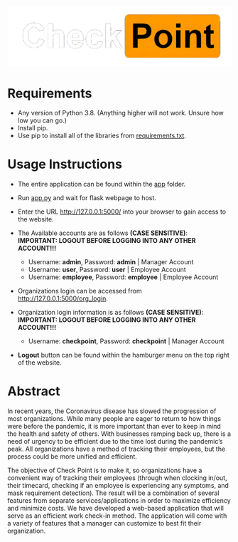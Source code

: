 ![CheckPoint](./app/static/images/icons/Checkpoint_Logo_Large.png)
# Requirements
- Any version of Python 3.8. (Anything higher will not work. Unsure how low you can go.)
- Install pip.
- Use pip to install all of the libraries from [requirements.txt](./requirements.txt).

# Usage Instructions
- The entire application can be found within the [app](./app) folder.
- Run [app.py](./app/app.py) and wait for flask webpage to host. 
- Enter the URL http://127.0.0.1:5000/ into your browser to gain access to the website.
- The Available accounts are as follows **(CASE SENSITIVE)**:
<br>**IMPORTANT: LOGOUT BEFORE LOGGING INTO ANY OTHER ACCOUNT!!!**
    - Username: **admin**, Password: **admin** | Manager Account
    - Username: **user**, Password: **user** | Employee Account
    - Username: **employee**, Password: **employee** | Employee Account

- Organizations login can be accessed from http://127.0.0.1:5000/org_login.
- Organization login information is as follows **(CASE SENSITIVE)**:
<br>**IMPORTANT: LOGOUT BEFORE LOGGING INTO ANY OTHER ACCOUNT!!!**
  - Username: **checkpoint**, Password: **checkpoint** | Manager Account
- **Logout** button can be found within the hamburger menu on the top right of the website. 
# Abstract
In recent years, the Coronavirus disease has slowed the progression of most organizations. While many people are eager to return to how things were before the pandemic, it is more important than ever to keep in mind the health and safety of others. With businesses ramping back up, there is a need of urgency to be efficient due to the time lost during the pandemic’s peak. All organizations have a method of tracking their employees, but the process could be more unified and efficient.​

The objective of Check Point is to make it, so organizations have a convenient way of tracking their employees (through when clocking in/out, their timecard, checking if an employee is experiencing any symptoms, and mask requirement detection). The result will be a combination of several features from separate services/applications in order to maximize efficiency and minimize costs. We have developed a web-based application that will serve as an efficient work check-in method. The application will come with a variety of features that a manager can customize to best fit their organization. ​